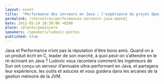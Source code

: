 ```yaml
---
layout: event
title:  "Performance des serveurs en Java : l'expérience du projet OpenDJ"
permalink: /rencontres/performances-serveurs-java-opendj
date: 2012-05-24 18:30:00 +0200
place: /places/pepiniere
speakers: /speakers/ludovic-poitou
published: true
---
```


Java et Performance n’ont pas la réputation d'être bons amis. Quand on a un produit écrit en C, leader de son marché, à quoi peut-on s’attendre en le ré-écrivant en Java ? Ludovic vous racontera comment les ingénieurs de Sun ont conçu un serveur d’annuaire ultra-performant en Java, et partagera leur expérience, les outils et astuces et vous guidera dans les arcanes de la gestion mémoire de la JVM.
